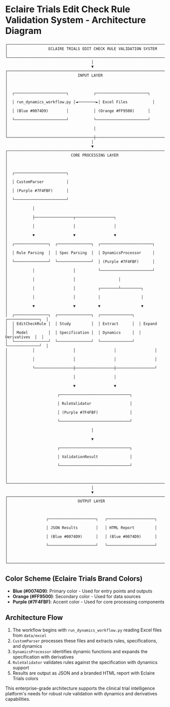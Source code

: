 # Eclaire Trials Edit Check Rule Validation System - Architecture Diagram

```
┌─────────────────────────────────────────────────────────────────────────────┐
│                  ECLAIRE TRIALS EDIT CHECK RULE VALIDATION SYSTEM            │
└─────────────────────────────────────────────────────────────────────────────┘
                                      │
                                      ▼
┌─────────────────────────────────────────────────────────────────────────────┐
│                               INPUT LAYER                                    │
│                                                                             │
│  ┌───────────────────────┐           ┌───────────────────────┐             │
│  │ run_dynamics_workflow.py │◄────────►│ Excel Files           │             │
│  │ (Blue #0074D9)        │           │ (Orange #FF9500)      │             │
│  └───────────────────────┘           └───────────────────────┘             │
│                                      │                                      │
└──────────────────────────────────────┼──────────────────────────────────────┘
                                      │
                                      ▼
┌─────────────────────────────────────────────────────────────────────────────┐
│                            CORE PROCESSING LAYER                             │
│                                                                             │
│  ┌───────────────────────┐                                                  │
│  │ CustomParser          │                                                  │
│  │ (Purple #7F4FBF)      │                                                  │
│  └───────────────────────┘                                                  │
│           │                                                                 │
│           ├─────────────────┬─────────────────┐                             │
│           │                 │                 │                             │
│           ▼                 ▼                 ▼                             │
│  ┌───────────────┐  ┌───────────────┐  ┌───────────────────────┐           │
│  │ Rule Parsing  │  │ Spec Parsing  │  │ DynamicsProcessor     │           │
│  └───────────────┘  └───────────────┘  │ (Purple #7F4FBF)      │           │
│           │                 │          └───────────────────────┘           │
│           │                 │                   │                           │
│           │                 │          ┌────────┴─────────┐                │
│           │                 │          │                  │                │
│           ▼                 ▼          ▼                  ▼                │
│  ┌───────────────┐  ┌───────────────┐  ┌──────────────┐  ┌──────────────┐  │
│  │ EditCheckRule │  │ Study         │  │ Extract      │  │ Expand       │  │
│  │ Model         │  │ Specification │  │ Dynamics     │  │ Derivatives  │  │
│  └───────────────┘  └───────────────┘  └──────────────┘  └──────────────┘  │
│           │                 │                 │                 │           │
│           │                 │                 │                 │           │
│           └─────────────────┼─────────────────┼─────────────────┘           │
│                             │                 │                             │
│                             ▼                 ▼                             │
│                      ┌───────────────────────────────┐                      │
│                      │ RuleValidator                 │                      │
│                      │ (Purple #7F4FBF)              │                      │
│                      └───────────────────────────────┘                      │
│                                     │                                       │
│                                     ▼                                       │
│                      ┌───────────────────────────────┐                      │
│                      │ ValidationResult              │                      │
│                      └───────────────────────────────┘                      │
│                                                                             │
└─────────────────────────────────────────────────────────────────────────────┘
                                      │
                                      ▼
┌─────────────────────────────────────────────────────────────────────────────┐
│                               OUTPUT LAYER                                   │
│                                                                             │
│                 ┌─────────────────────┐   ┌─────────────────────┐           │
│                 │ JSON Results        │   │ HTML Report         │           │
│                 │ (Blue #0074D9)      │   │ (Blue #0074D9)      │           │
│                 └─────────────────────┘   └─────────────────────┘           │
│                                                                             │
└─────────────────────────────────────────────────────────────────────────────┘
```

## Color Scheme (Eclaire Trials Brand Colors)

- **Blue (#0074D9)**: Primary color - Used for entry points and outputs
- **Orange (#FF9500)**: Secondary color - Used for data sources
- **Purple (#7F4FBF)**: Accent color - Used for core processing components

## Architecture Flow

1. The workflow begins with `run_dynamics_workflow.py` reading Excel files from `data/excel`
2. `CustomParser` processes these files and extracts rules, specifications, and dynamics
3. `DynamicsProcessor` identifies dynamic functions and expands the specification with derivatives
4. `RuleValidator` validates rules against the specification with dynamics support
5. Results are output as JSON and a branded HTML report with Eclaire Trials colors

This enterprise-grade architecture supports the clinical trial intelligence platform's needs for robust rule validation with dynamics and derivatives capabilities.
